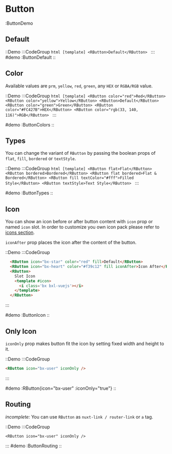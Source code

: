 # Button

:ButtonDemo

## Default

::Demo
  :::CodeGroup
    ```html [template]
      <RButton>Default</RButton>
    ```
  :::
#demo
  :ButtonDefault
::

## Color

Available values are `prm`, `yellow`, `red`, `green`, any `HEX` or `RGBA/RGB` value.

::Demo
  :::CodeGroup
    ```html [template]
      <RButton color="red">Red</RButton>
      <RButton color="yellow">Yellow</RButton>
      <RButton>Default</RButton>
      <RButton color="green">Green</RButton>
      <RButton color="#FC427B">HEX</RButton>
      <RButton color="rgb(33, 140, 116)">RGB</RButton>
    ```
  :::

#demo
  :ButtonColors
::

## Types

You can change the variant of `RButton` by passing the boolean props of `flat`, `fill`, `bordered` or `textStyle`.

::Demo
  :::CodeGroup
    ```html [template]
      <RButton flat>Flat</RButton>
      <RButton bordered>Bordered</RButton>
      <RButton flat bordered>Flat & Bordered</RButton>
      <RButton fill textColor="#fff">Filled Style</RButton>
      <RButton textStyle>Text Style</RButton>
    ```
  :::

#demo
  :ButtonTypes
::

## Icon

You can show an icon before or after button content with `icon` prop or named `icon` slot. In order to customize you own icon pack please refer to [icons section](/customization#icons).

`iconAfter` prop places the icon after the content of the button.

::Demo
:::CodeGroup
  ```html [template]
    <RButton icon="bx-star" color="red" fill>Default</RButton>
    <RButton icon="bx-heart" color="#f39c12" fill iconAfter>Icon After</RButton>
    <RButton>
      Slot Icon
      <template #icon>
        <i class='bx bxl-vuejs'></i>
      </template>
    </RButton>
  ```
:::

#demo
  :ButtonIcon
::

## Only Icon

`iconOnly` prop makes button fit the icon by setting fixed width and height to it.


::Demo
:::CodeGroup
  ```html [template]
  <RButton icon="bx-user" iconOnly />
  ```
:::

#demo
  :RButton{icon="bx-user" :iconOnly="true"}
::


## Routing
_incomplete:_
You can use `RButton` as `nuxt-link / router-link` or `a` tag.

::Demo
:::CodeGroup
  ```vue [template]
  <RButton icon="bx-user" iconOnly />
  ```
:::
#demo
  :ButtonRouting
::